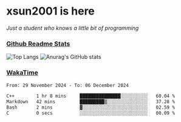 # xsun2001 is here

*Just a student who knows a little bit of programming*

### [Github Readme Stats](https://github.com/anuraghazra/github-readme-stats)

![Top Langs](https://github-readme-stats.vercel.app/api/top-langs/?username=xsun2001&layout=compact&theme=radical) ![Anurag's GitHub stats](https://github-readme-stats.vercel.app/api?username=xsun2001&show_icons=true&theme=radical)

### [WakaTime](https://wakatime.com)

<!--START_SECTION:waka-->

```txt
From: 29 November 2024 - To: 06 December 2024

C++        1 hr 8 mins     ███████████████░░░░░░░░░░   60.04 %
Markdown   42 mins         █████████▒░░░░░░░░░░░░░░░   37.28 %
Bash       2 mins          ▓░░░░░░░░░░░░░░░░░░░░░░░░   02.59 %
C          0 secs          ░░░░░░░░░░░░░░░░░░░░░░░░░   00.09 %
```

<!--END_SECTION:waka-->

